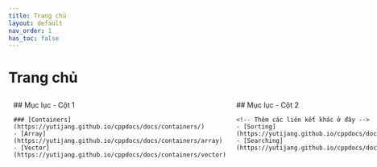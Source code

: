 ```yaml
---
title: Trang chủ
layout: default
nav_order: 1
has_toc: false
---
```


# Trang chủ

<div style="display: flex;">
  <div style="flex: 1; padding: 10px;">
    ## Mục lục - Cột 1

    ### [Containers](https://yutijang.github.io/cppdocs/docs/containers/)
    - [Array](https://yutijang.github.io/cppdocs/docs/containers/array)
    - [Vector](https://yutijang.github.io/cppdocs/docs/containers/vector)
  </div>
  <div style="flex: 1; padding: 10px;">
    ## Mục lục - Cột 2

    <!-- Thêm các liên kết khác ở đây -->
    - [Sorting](https://yutijang.github.io/cppdocs/docs/algorithms/sorting)
    - [Searching](https://yutijang.github.io/cppdocs/docs/algorithms/searching)
  </div>
</div>
